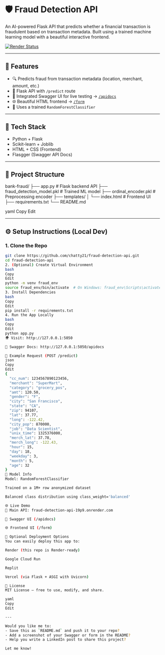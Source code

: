 # 🛡️ Fraud Detection API

An AI-powered Flask API that predicts whether a financial transaction is fraudulent based on transaction metadata. Built using a trained machine learning model with a beautiful interactive frontend.

[![Render Status](https://img.shields.io/badge/render-live-success?style=flat-square&logo=render)](https://fraud-detection-api-19p9.onrender.com)

---

## 🚀 Features

- 🔍 Predicts fraud from transaction metadata (location, merchant, amount, etc.)
- 🧩 Flask API with `/predict` route
- 🧪 Integrated Swagger UI for live testing → [`/apidocs`](https://fraud-detection-api-19p9.onrender.com/apidocs)
- 🌐 Beautiful HTML frontend → [`/form`](https://fraud-detection-api-19p9.onrender.com/form)
- 🧠 Uses a trained `RandomForestClassifier`

---

## 🧠 Tech Stack

- Python + Flask
- Scikit-learn + Joblib
- HTML + CSS (Frontend)
- Flasgger (Swagger API Docs)

---

## 📂 Project Structure

bank-fraud/
├── app.py # Flask backend API
├── fraud_detection_model.pkl # Trained ML model
├── ordinal_encoder.pkl # Preprocessing encoder
├── templates/
│ └── index.html # Frontend UI
├── requirements.txt
└── README.md

yaml
Copy
Edit

---

## ⚙️ Setup Instructions (Local Dev)

### 1. Clone the Repo
```bash
git clone https://github.com/chatty21/fraud-detection-api.git
cd fraud-detection-api
2. (Optional) Create Virtual Environment
bash
Copy
Edit
python -m venv fraud_env
source fraud_env/bin/activate  # On Windows: fraud_env\Scripts\activate
3. Install Dependencies
bash
Copy
Edit
pip install -r requirements.txt
4. Run the App Locally
bash
Copy
Edit
python app.py
🌍 Visit: http://127.0.0.1:5050

🔬 Swagger Docs: http://127.0.0.1:5050/apidocs

📮 Example Request (POST /predict)
json
Copy
Edit
{
  "cc_num": 1234567890123456,
  "merchant": "SuperMart",
  "category": "grocery_pos",
  "amt": 120.50,
  "gender": "F",
  "city": "San Francisco",
  "state": "CA",
  "zip": 94107,
  "lat": 37.77,
  "long": -122.42,
  "city_pop": 870000,
  "job": "Data Scientist",
  "unix_time": 1325376000,
  "merch_lat": 37.78,
  "merch_long": -122.43,
  "hour": 15,
  "day": 18,
  "weekday": 3,
  "month": 5,
  "age": 32
}
🧠 Model Info
Model: RandomForestClassifier

Trained on a 1M+ row anonymized dataset

Balanced class distribution using class_weight='balanced'

🌐 Live Demo
🔗 Main API: fraud-detection-api-19p9.onrender.com

🧪 Swagger UI (/apidocs)

🌐 Frontend UI (/form)

🚀 Optional Deployment Options
You can easily deploy this app to:

Render (this repo is Render-ready)

Google Cloud Run

Replit

Vercel (via Flask + ASGI with Uvicorn)

📄 License
MIT License – free to use, modify, and share.

yaml
Copy
Edit

---

Would you like me to:
- Save this as `README.md` and push it to your repo?
- Add a screenshot of your Swagger or form in the README?
- Help you write a LinkedIn post to share this project?

Let me know!
